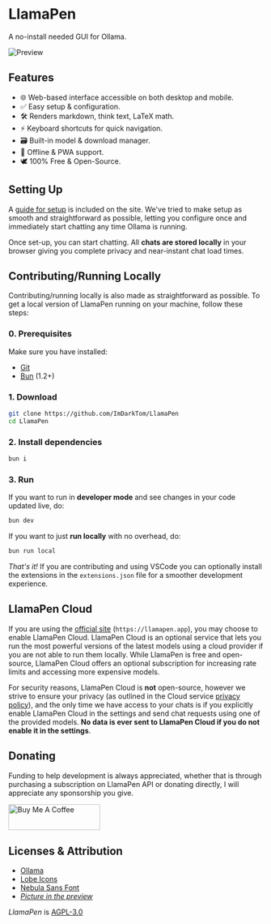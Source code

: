# LlamaPen

A no-install needed GUI for Ollama.

![Preview](https://github.com/user-attachments/assets/5243a538-db02-4296-9baf-70f99a566b8c)

## Features

- 🌐 Web-based interface accessible on both desktop and mobile.
- ✅ Easy setup & configuration.
- 🛠️ Renders markdown, think text, LaTeX math.
- ⚡ Keyboard shortcuts for quick navigation.
- 🗃️ Built-in model & download manager.
- 🔌 Offline & PWA support.
- 🕊️ 100% Free & Open-Source.

## Setting Up

A [guide for setup](https://llamapen.app/guide) is included on the site. We've tried to make setup as smooth and straightforward as possible, letting you configure once and immediately start chatting any time Ollama is running.

Once set-up, you can start chatting. All **chats are stored locally** in your browser giving you complete privacy and near-instant chat load times.

## Contributing/Running Locally

Contributing/running locally is also made as straightforward as possible. To get a local version of LlamaPen running on your machine, follow these steps:

### 0. Prerequisites

Make sure you have installed:

- [Git](https://git-scm.com/downloads)
- [Bun](https://bun.sh/) (1.2+)

### 1. Download

```bash
git clone https://github.com/ImDarkTom/LlamaPen
cd LlamaPen
```

### 2. Install dependencies

```bash
bun i
```

### 3. Run

If you want to run in **developer mode** and see changes in your code updated live, do:

```bash
bun dev
```

If you want to just **run locally** with no overhead, do:

```bash
bun run local
```

*That's it!* If you are contributing and using VSCode you can optionally install the extensions in the `extensions.json` file for a smoother development experience.

## LlamaPen Cloud

If you are using the [official site](https://llamapen.app/) (`https://llamapen.app`), you may choose to enable LlamaPen Cloud. LlamaPen Cloud is an optional service that lets you run the most powerful versions of the latest models using a cloud provider if you are not able to run them locally. While LlamaPen is free and open-source, LlamaPen Cloud offers an optional subscription for increasing rate limits and accessing more expensive models. 

For security reasons, LlamaPen Cloud is **not** open-source, however we strive to ensure your privacy (as outlined in the Cloud service [privacy policy](https://cloud.llamapen.app/privacy)), and the only time we have access to your chats is if you explicitly enable LlamaPen Cloud in the settings and send chat requests using one of the provided models. **No data is ever sent to LlamaPen Cloud if you do not enable it in the settings**.

## Donating

Funding to help development is always appreciated, whether that is through purchasing a subscription on LlamaPen API or donating directly, I will appreciate any sponsorship you give. 

<a href="https://www.buymeacoffee.com/ImDarkTom" target="_blank"><img src="https://cdn.buymeacoffee.com/buttons/v2/default-yellow.png" alt="Buy Me A Coffee" height="51" width="181"></a>

## Licenses & Attribution

- [Ollama](https://github.com/ollama/ollama)
- [Lobe Icons](https://github.com/lobehub/lobe-icons)
- [Nebula Sans Font](https://www.nebulasans.com/)
- [*Picture in the preview*](https://commons.wikimedia.org/w/index.php?curid=145806133)

*LlamaPen* is [AGPL-3.0](https://github.com/ImDarkTom/LlamaPen?tab=AGPL-3.0-1-ov-file)
